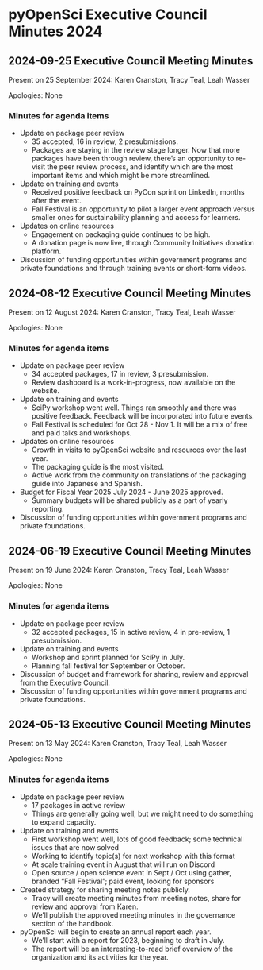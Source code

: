 # pyOpenSci Executive Council Minutes 2024

## 2024-09-25 Executive Council Meeting Minutes

Present on 25 September 2024:
Karen Cranston, Tracy Teal, Leah Wasser

Apologies:
None

### Minutes for agenda items

* Update on package peer review
  * 35 accepted, 16 in review, 2 presubmissions.
  * Packages are staying in the review stage longer. Now that more packages have been through review, there’s an opportunity to re-visit the peer review process, and identify which are the most important items and which might be more streamlined. 
* Update on training and events
  * Received positive feedback on PyCon sprint on LinkedIn, months after the event.
  * Fall Festival is an opportunity to pilot a larger event approach versus smaller ones for sustainability planning and access for learners.
* Updates on online resources
  * Engagement on packaging guide continues to be high.
  * A donation page is now live, through Community Initiatives donation platform.
* Discussion of funding opportunities within government programs and private foundations and through training events or short-form videos. 



## 2024-08-12 Executive Council Meeting Minutes

Present on 12 August 2024:
Karen Cranston, Tracy Teal, Leah Wasser

Apologies:
None

### Minutes for agenda items

* Update on package peer review
  * 34 accepted packages, 17 in review, 3 presubmission.
  * Review dashboard is a work-in-progress, now available on the website.
* Update on training and events
  * SciPy workshop went well. Things ran smoothly and there was positive feedback. Feedback will be incorporated into future events.
  * Fall Festival is scheduled for Oct 28 - Nov 1. It will be a mix of free and paid talks and workshops. 
* Updates on online resources
  * Growth in visits to pyOpenSci website and resources over the last year.
  * The packaging guide is the most visited.
  * Active work from the community on translations of the packaging guide into Japanese and Spanish.
* Budget for Fiscal Year 2025 July 2024 - June 2025 approved. 
  * Summary budgets will be shared publicly as a part of yearly reporting.
* Discussion of funding opportunities within government programs and private foundations.

## 2024-06-19 Executive Council Meeting Minutes

Present on 19 June 2024:
Karen Cranston, Tracy Teal, Leah Wasser

Apologies:
None

### Minutes for agenda items

* Update on package peer review
  * 32 accepted packages, 15 in active review, 4 in pre-review, 1 presubmission.
* Update on training and events
  * Workshop and sprint planned for SciPy in July.
  * Planning fall festival for September or October.
* Discussion of budget and framework for sharing, review and approval from the Executive Council.
* Discussion of funding opportunities within government programs and private foundations.


## 2024-05-13 Executive Council Meeting Minutes

Present on 13 May 2024:
Karen Cranston, Tracy Teal, Leah Wasser

Apologies:
None

### Minutes for agenda items

* Update on package peer review
  * 17 packages in active review
  * Things are generally going well, but we might need to do something to expand capacity.
* Update on training and events
  * First workshop went well, lots of good feedback; some technical issues that are now solved
  * Working to identify topic(s) for next workshop with this format
  * At scale training event in August that will run on Discord
  * Open source / open science event in Sept / Oct using gather, branded “Fall Festival”; paid event, looking for sponsors
* Created strategy for sharing meeting notes publicly.
  * Tracy will create meeting minutes from meeting notes, share for review and approval from Karen.
  * We’ll publish the approved meeting minutes in the governance section of the handbook.
* pyOpenSci will begin to create an annual report each year.
  * We’ll start with a report for 2023, beginning to draft in July.
  * The report will be an interesting-to-read brief overview of the organization and its activities for the year.
